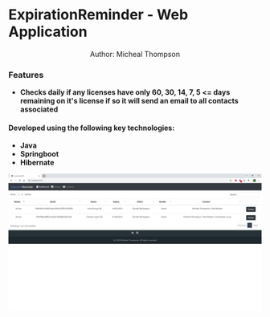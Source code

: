 <p align="center">
  <h1>ExpirationReminder - Web Application</h1>
</p>
<p align="center" title="Author">
  Author: Micheal Thompson
</p>

### Features
* **Checks daily if any licenses have only 60, 30, 14, 7, 5 <= days remaining on it's license if so it will send an email to all contacts associated**

#### Developed using the following key technologies:
 * **Java**
 * **Springboot**
 * **Hibernate**
 
 ![](ExpirationReminder.png)
